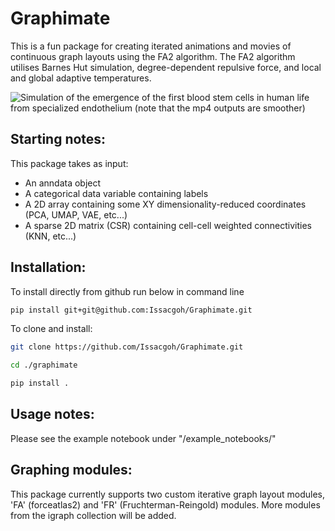 # Graphimate
This is a fun package for creating iterated animations and movies of continuous graph layouts using the FA2 algorithm. The FA2 algorithm utilises Barnes Hut simulation, degree-dependent repulsive force, and local and global adaptive temperatures. 

![Simulation of the emergence of the first blood stem cells in human life from specialized endothelium (note that the mp4 outputs are smoother)]([https://raw.githubusercontent.com/YourUsername/YourRepo/main/path_to_gif/your_gif.gif](https://github.com/Issacgoh/Graphimate/blob/main/resources/Emergence_first_blood_stem_cells.mp4.gif))

## Starting notes:
This package takes as input:

  - An anndata object
  - A categorical data variable containing labels
  - A 2D array containing some XY dimensionality-reduced coordinates (PCA, UMAP, VAE, etc...)
  - A sparse 2D matrix (CSR) containing cell-cell weighted connectivities (KNN, etc...)

## Installation:
To install directly from github run below in command line

```bash
pip install git+git@github.com:Issacgoh/Graphimate.git
```

To clone and install:
```bash
git clone https://github.com/Issacgoh/Graphimate.git

cd ./graphimate

pip install .
```

## Usage notes:
Please see the example notebook under "/example_notebooks/"

## Graphing modules:
This package currently supports two custom iterative graph layout modules, 'FA' (forceatlas2) and 'FR' (Fruchterman-Reingold) modules.
More modules from the igraph collection will be added.
